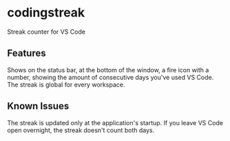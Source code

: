 # codingstreak

Streak counter for VS Code

## Features

Shows on the status bar, at the bottom of the window, a fire icon with a number, showing the amount of consecutive days you've used VS Code.
The streak is global for every workspace.

## Known Issues

The streak is updated only at the application's startup. If you leave VS Code open overnight, the streak doesn't count both days.
